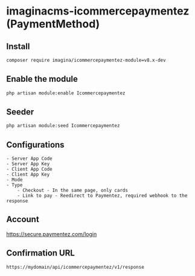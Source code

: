 # imaginacms-icommercepaymentez (PaymentMethod)

## Install
```bash
composer require imagina/icommercepaymentez-module=v8.x-dev
```

## Enable the module
```bash
php artisan module:enable Icommercepaymentez
```

## Seeder

```bash
php artisan module:seed Icommercepaymentez
```

## Configurations
    - Server App Code
    - Server App Key
	- Client App Code
    - Client App Key
    - Mode
    - Type
        - Checkout - In the same page, only cards
        - Link to pay - Reedirect to Paymentez, required webhook to the response

## Account
https://secure.paymentez.com/login

## Confirmation URL
    https://mydomain/api/icommercepaymentez/v1/response
